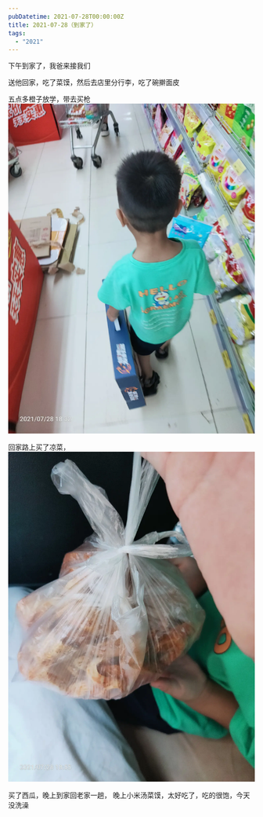 ```yaml
---
pubDatetime: 2021-07-28T00:00:00Z
title: 2021-07-28（到家了）
tags:
  - "2021"
---
```


下午到家了，我爸来接我们

送他回家，吃了菜馍，然后去店里分行李，吃了碗擀面皮

五点多橙子放学，带去买枪
![](../../img/6904315-42737c63a41d5f90.jpg)

回家路上买了凉菜，
![](../../img/6904315-f71c24ef6fa0f5ff.jpg)

买了西瓜，晚上到家回老家一趟，
晚上小米汤菜馍，太好吃了，吃的很饱，今天没洗澡
